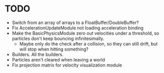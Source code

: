 # TODO
- Switch from an array of arrays to a FloatBuffer/DoubleBuffer?
- Fix AccelerationUpdateModule not loading acceleration binding
- Make the BasicPhysicsModule zero out velocities under a threshold, so particles don't keep bouncing infinitesimally.
  - Maybe only do the check after a collision, so they can still drift, but will stop when hitting something?
- Builders. All the builders.
- Particles aren't cleared when leaving a world
- Fix projection matrix for velocity visualization module